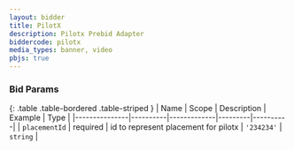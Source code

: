 ```yaml
---
layout: bidder
title: PilotX
description: Pilotx Prebid Adapter
biddercode: pilotx
media_types: banner, video
pbjs: true
---
```


### Bid Params

{: .table .table-bordered .table-striped }
| Name          | Scope    | Description | Example | Type     |
|---------------|----------|-------------|---------|----------|
| `placementId` | required | id to represent placement for pilotx          | `'234234'`   | `string` |
